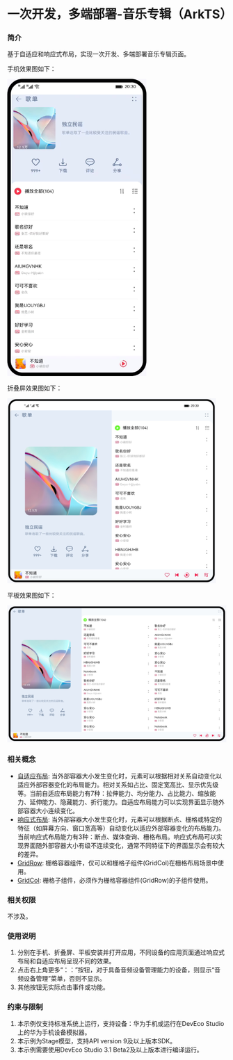 # 一次开发，多端部署-音乐专辑（ArkTS）

### 简介
基于自适应和响应式布局，实现一次开发、多端部署音乐专辑页面。

手机效果图如下：

![](screenshots/device/AlbumSM.png)

折叠屏效果图如下：

![](screenshots/device/AlbumMD.png)

平板效果图如下：

![](screenshots/device/AlbumLG.png)

### 相关概念
- [自适应布局](https://developer.harmonyos.com/cn/docs/documentation/doc-guides-V3/ui-ts-layout-linear-0000001478061513-V3): 当外部容器大小发生变化时，元素可以根据相对关系自动变化以适应外部容器变化的布局能力。相对关系如占比、固定宽高比、显示优先级等。当前自适应布局能力有7种：拉伸能力、均分能力、占比能力、缩放能力、延伸能力、隐藏能力、折行能力。自适应布局能力可以实现界面显示随外部容器大小连续变化。
- [响应式布局](https://developer.harmonyos.com/cn/docs/documentation/doc-guides-V3/ui-ts-layout-grid-container-new-0000001427744624-V3): 当外部容器大小发生变化时，元素可以根据断点、栅格或特定的特征（如屏幕方向、窗口宽高等）自动变化以适应外部容器变化的布局能力。当前响应式布局能力有3种：断点、媒体查询、栅格布局。响应式布局可以实现界面随外部容器大小有级不连续变化，通常不同特征下的界面显示会有较大的差异。
- [GridRow](https://developer.harmonyos.com/cn/docs/documentation/doc-references-V3/ts-container-gridrow-0000001478181425-V3): 栅格容器组件，仅可以和栅格子组件(GridCol)在栅格布局场景中使用。
- [GridCol](https://developer.harmonyos.com/cn/docs/documentation/doc-references-V3/ts-container-gridcol-0000001427744832-V3): 栅格子组件，必须作为栅格容器组件(GridRow)的子组件使用。

### 相关权限

不涉及。

### 使用说明

1. 分别在手机、折叠屏、平板安装并打开应用，不同设备的应用页面通过响应式布局和自适应布局呈现不同的效果。
2. 点击右上角更多“：：”按钮，对于具备音频设备管理能力的设备，则显示“音频设备管理”菜单，否则不显示。
3. 其他按钮无实际点击事件或功能。

### 约束与限制

1. 本示例仅支持标准系统上运行，支持设备：华为手机或运行在DevEco Studio上的华为手机设备模拟器。
2. 本示例为Stage模型，支持API version 9及以上版本SDK。
3. 本示例需要使用DevEco Studio 3.1 Beta2及以上版本进行编译运行。